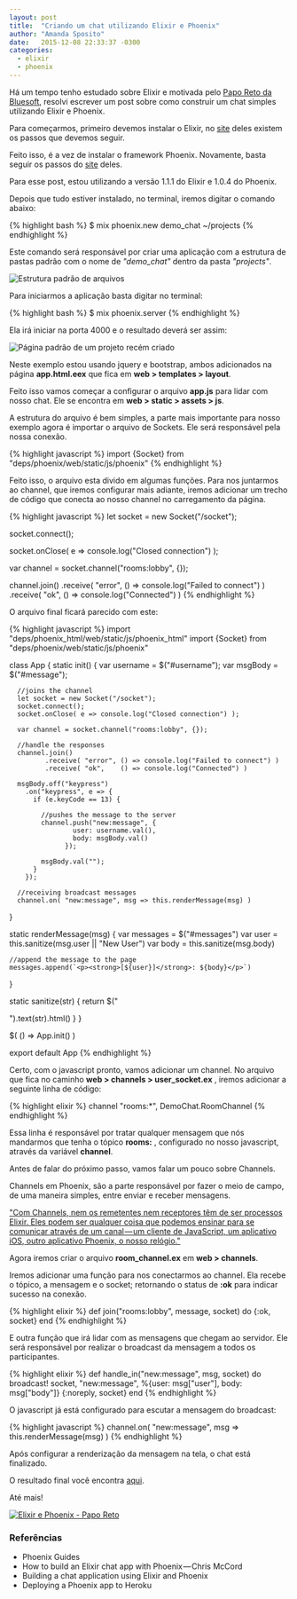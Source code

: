 ```yaml
---
layout: post
title:  "Criando um chat utilizando Elixir e Phoenix"
author: "Amanda Sposito"
date:   2015-12-08 22:33:37 -0300
categories:
  - elixir
  - phoenix
---
```


Há um tempo tenho estudado sobre Elixir e motivada pelo [Papo Reto da Bluesoft](http://youtube.com/bluesoftbr), resolvi escrever um post sobre como construir um chat simples utilizando Elixir e Phoenix.

Para começarmos, primeiro devemos instalar o Elixir, no [site](http://elixir-lang.org/install.html) deles existem os passos que devemos seguir.

Feito isso, é a vez de instalar o framework Phoenix. Novamente, basta seguir os passos do [site](http://www.phoenixframework.org/docs/installation) deles.

Para esse post, estou utilizando a versão 1.1.1 do Elixir e 1.0.4 do Phoenix.

Depois que tudo estiver instalado, no terminal, iremos digitar o comando abaixo:

{% highlight bash %}
$ mix phoenix.new demo_chat ~/projects
{% endhighlight %}

Este comando será responsável por criar uma aplicação com a estrutura de pastas padrão com o nome de *"demo_chat"* dentro da pasta *"projects"*.

![Estrutura padrão de arquivos](/assets/images/estrutura-basica-phoenix.png)

Para iniciarmos a aplicação basta digitar no terminal:

{% highlight bash %}
$ mix phoenix.server
{% endhighlight %}

Ela irá iniciar na porta 4000 e o resultado deverá ser assim:

![Página padrão de um projeto recém criado](/assets/images/default-phoenix-page.png)

Neste exemplo estou usando jquery e bootstrap, ambos adicionados na página **app.html.eex** que fica em **web > templates > layout**.

Feito isso vamos começar a configurar o arquivo **app.js** para lidar com nosso chat. Ele se encontra em **web > static > assets > js**.

A estrutura do arquivo é bem simples, a parte mais importante para nosso exemplo agora é importar o arquivo de Sockets. Ele será responsável pela nossa conexão.

{% highlight javascript %}
import {Socket} from "deps/phoenix/web/static/js/phoenix"
{% endhighlight %}

Feito isso, o arquivo esta divido em algumas funções. Para nos juntarmos ao channel, que iremos configurar mais adiante, iremos adicionar um trecho de código que conecta ao nosso channel no carregamento da página.

{% highlight javascript %}
let socket = new Socket("/socket");

socket.connect();

socket.onClose( e => console.log("Closed connection") );

var channel = socket.channel("rooms:lobby", {});

channel.join()
       .receive( "error", () => console.log("Failed to connect") )
       .receive( "ok", () => console.log("Connected") )
{% endhighlight %}

O arquivo final ficará parecido com este:

{% highlight javascript %}
import "deps/phoenix\_html/web/static/js/phoenix_html"
import {Socket} from "deps/phoenix/web/static/js/phoenix"

class App {
  static init() {
    var username = $("#username");
      var msgBody  = $("#message");

      //joins the channel
      let socket = new Socket("/socket");
      socket.connect();
      socket.onClose( e => console.log("Closed connection") );

      var channel = socket.channel("rooms:lobby", {});

      //handle the responses
      channel.join()
             .receive( "error", () => console.log("Failed to connect") )
             .receive( "ok",    () => console.log("Connected") )

      msgBody.off("keypress")
        .on("keypress", e => {
          if (e.keyCode == 13) {

            //pushes the message to the server
            channel.push("new:message", {
                    user: username.val(),
                    body: msgBody.val()
                  });

            msgBody.val("");
          }
        });

      //receiving broadcast messages
      channel.on( "new:message", msg => this.renderMessage(msg) )
  }

  static renderMessage(msg) {
    var messages = $("#messages")
    var user = this.sanitize(msg.user || "New User")
    var body = this.sanitize(msg.body)

    //append the message to the page
    messages.append(`<p><strong>[${user}]</strong>: ${body}</p>`)
  }

  static sanitize(str) {
    return $("<div/>").text(str).html()
  }
}

$( () => App.init() )

export default App
{% endhighlight %}

Certo, com o javascript pronto, vamos adicionar um channel. No arquivo que fica no caminho **web > channels > user_socket.ex** , iremos adicionar a seguinte linha de código:

{% highlight elixir %}
channel "rooms:*", DemoChat.RoomChannel
{% endhighlight %}

Essa linha é responsável por tratar qualquer mensagem que nós mandarmos que tenha o tópico **rooms:** , configurado no nosso javascript, através da variável **channel**.

Antes de falar do próximo passo, vamos falar um pouco sobre Channels.

Channels em Phoenix, são a parte responsável por fazer o meio de campo, de uma maneira simples, entre enviar e receber mensagens.

["Com Channels, nem os remetentes nem receptores têm de ser processos Elixir. Eles podem ser qualquer coisa que podemos ensinar para se comunicar através de um canal — um cliente de JavaScript, um aplicativo iOS, outro aplicativo Phoenix, o nosso relógio."](http://www.phoenixframework.org/docs/channels)

Agora iremos criar o arquivo **room_channel.ex** em **web > channels**.

Iremos adicionar uma função para nos conectarmos ao channel. Ela recebe o tópico, a mensagem e o socket; retornando o status de **:ok** para indicar sucesso na conexão.

{% highlight elixir %}
def join("rooms:lobby", message, socket) do
  {:ok, socket}
end
{% endhighlight %}

E outra função que irá lidar com as mensagens que chegam ao servidor. Ele será responsável por realizar o broadcast da mensagem a todos os participantes.

{% highlight elixir %}
def handle_in("new:message", msg, socket) do
  broadcast! socket, "new:message", %{user: msg["user"], body: msg["body"]}
  {:noreply, socket}
end
{% endhighlight %}

O javascript já está configurado para escutar a mensagem do broadcast:

{% highlight javascript %}
channel.on( "new:message", msg => this.renderMessage(msg) )
{% endhighlight %}

Após configurar a renderização da mensagem na tela, o chat está finalizado.

O resultado final você encontra [aqui](http://papo-reto-demo-chat.herokuapp.com/).

Até mais!

[![Elixir e Phoenix - Papo Reto](/assets/images/placeholder-video-chat-phoenix.png)](https://www.youtube.com/watch?v=xcKDGZntkdg)

### Referências

* Phoenix Guides
* How to build an Elixir chat app with Phoenix — Chris McCord
* Building a chat application using Elixir and Phoenix
* Deploying a Phoenix app to Heroku

